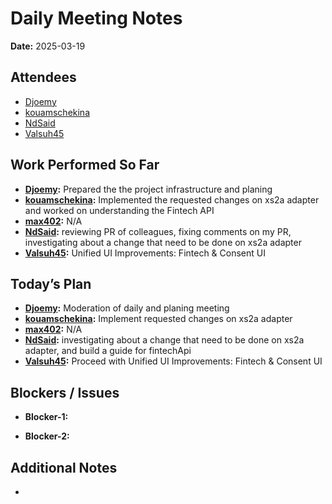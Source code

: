 # 
# # 
# Daily Meeting Notes

**Date:** 2025-03-19

## Attendees
- [Djoemy](https://github.com/Djoemy)
- [kouamschekina](https://github.com/kouamschekina)
- [NdSaid](https://github.com/NdSaid)
- [Valsuh45](https://github.com/Valsuh45)

## Work Performed So Far
- **[Djoemy](https://github.com/Djoemy):**   Prepared the the project infrastructure and planing
- **[kouamschekina](https://github.com/kouamschekina):** Implemented the requested changes on xs2a adapter and worked on understanding the Fintech API
- **[max402](https://github.com/max402):** N/A
- **[NdSaid](https://github.com/NdSaid):** reviewing PR of colleagues, fixing comments on my PR, investigating about a change that need to be done on xs2a adapter 
- **[Valsuh45](https://github.com/Valsuh45):** Unified UI Improvements: Fintech & Consent UI

## Today’s Plan
- **[Djoemy](https://github.com/Djoemy):** Moderation of daily and planing meeting
- **[kouamschekina](https://github.com/kouamschekina):** Implement requested changes on xs2a adapter
- **[max402](https://github.com/max402):** N/A
- **[NdSaid](https://github.com/NdSaid):** investigating about a change that need to be done on xs2a adapter, and build a guide for fintechApi
- **[Valsuh45](https://github.com/Valsuh45):** Proceed with Unified UI Improvements: Fintech & Consent UI

  
## Blockers / Issues
- **Blocker-1:** 

- **Blocker-2:** 

## Additional Notes
- 
